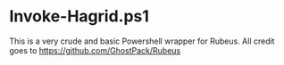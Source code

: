 # Invoke-Hagrid.ps1

This is a very crude and basic Powershell wrapper for Rubeus. All credit goes to https://github.com/GhostPack/Rubeus
